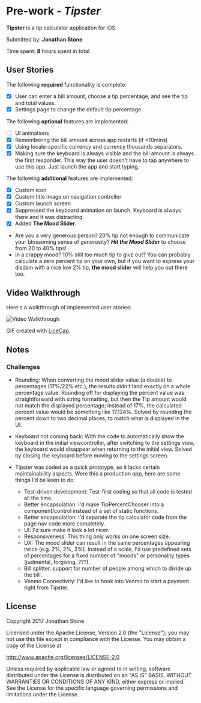 # Pre-work - *Tipster*

**Tipster** is a tip calculator application for iOS.

Submitted by: **Jonathan Stone**

Time spent: **8** hours spent in total

## User Stories

The following **required** functionality is complete:

* [x] User can enter a bill amount, choose a tip percentage, and see the tip and total values.
* [x] Settings page to change the default tip percentage.

The following **optional** features are implemented:
* [ ] UI animations
* [x] Remembering the bill amount across app restarts (if <10mins)
* [x] Using locale-specific currency and currency thousands separators.
* [x] Making sure the keyboard is always visible and the bill amount is always the first responder. This way the user doesn't have to tap anywhere to use this app. Just launch the app and start typing.

The following **additional** features are implemented:
- [x] Custom icon
- [x] Custom title image on navigation controller
- [x] Custom launch screen
- [x] Suppressed the keyboard animation on launch. Keyboard is always there and it was distracting.
- [x] Added **The Mood Slider**. 

* Are you a very generous person? 20% tip not enough to communicate your blossoming sense of generosity?
***Hit the Mood Slider*** to choose from 20 to 40% tips!
* In a crappy mood? 10% still too much tip to give out? You can probably calculate a zero percent tip on your own, but if you want to express your disdain with a nice low 2% tip, **the mood slider** will help you out there too. 
 

## Video Walkthrough 

Here's a walkthrough of implemented user stories:

<img src='http://i.imgur.com/Ad4LQfB.gif' title='Video Walkthrough' width='' alt='Video Walkthrough' />

GIF created with [LiceCap](http://www.cockos.com/licecap/).

## Notes

### Challenges
* Rounding: When converting the mood slider value (a double) to percentages (17%/22% etc.), the results didn't land exactly on a whole percentage value. Rounding off for displaying the percent value was straightforward with string formatting, but then the Tip amount would not match the displayed percentage; instead of 17%, the calculated percent value would be something like 17.124%. Solved by rounding the percent down to two decimal places, to match what is displayed in the UI. 
* Keyboard not coming back: With the code to automatically show the keyboard in the initial viewcontroller, after switching to the settings view, the keyboard would disappear when returning to the initial view. Solved by closing the keyboard before moving to the settings screen.
* Tipster was coded as a quick prototype, so it lacks certain maintainability aspects. Were this a production app, here are some things I'd be keen to do:

    * Test-driven development: Test-first coding so that all code is tested all the time. 
    * Better encapsulation: I'd make TipPercentChooser into a component/control instead of a set of static functions.
    * Better encapsulation: I'd separate the tip calculator code from the page nav code more completely.
    * UI: I'd sure make it look a lot nicer.
    * Responsiveness: This thing only works on one screen size.
    * UX: The mood slider can result in the same percentages appearing twice (e.g. 2%, 2%, 3%). Instead of a scale, I'd use predefined sets of percentages for a fixed number of "moods" or personality types (judmental, forgiving, ???).
    * Bill splitter: support for number of people among which to divide up the bill. 
    * Venmo Connectivity: I'd like to hook into Venmo to start a payment right from Tipster.

## License

Copyright 2017 Jonathan Stone

Licensed under the Apache License, Version 2.0 (the "License");
you may not use this file except in compliance with the License.
You may obtain a copy of the License at

http://www.apache.org/licenses/LICENSE-2.0

Unless required by applicable law or agreed to in writing, software
distributed under the License is distributed on an "AS IS" BASIS,
WITHOUT WARRANTIES OR CONDITIONS OF ANY KIND, either express or implied.
See the License for the specific language governing permissions and
limitations under the License.


